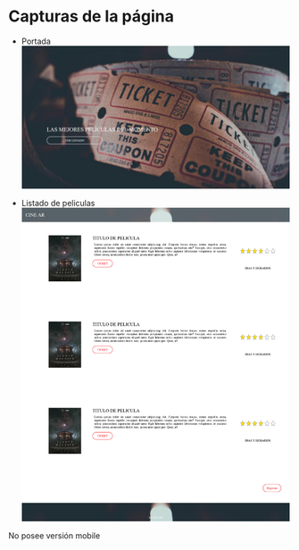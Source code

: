 # Capturas de la página 

 - Portada
![](./design/portada.png)

 - Listado de peliculas
![](./design/lista-peliculas.png)

No posee versión mobile
